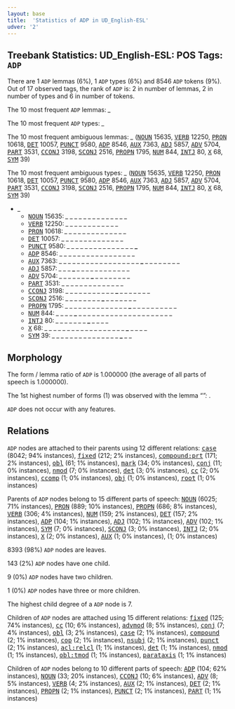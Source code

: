 ```yaml
---
layout: base
title:  'Statistics of ADP in UD_English-ESL'
udver: '2'
---
```


## Treebank Statistics: UD_English-ESL: POS Tags: `ADP`

There are 1 `ADP` lemmas (6%), 1 `ADP` types (6%) and 8546 `ADP` tokens (9%).
Out of 17 observed tags, the rank of `ADP` is: 2 in number of lemmas, 2 in number of types and 6 in number of tokens.

The 10 most frequent `ADP` lemmas: <em>_</em>

The 10 most frequent `ADP` types:  <em>_</em>

The 10 most frequent ambiguous lemmas: <em>_</em> (<tt><a href="en_esl-pos-NOUN.html">NOUN</a></tt> 15635, <tt><a href="en_esl-pos-VERB.html">VERB</a></tt> 12250, <tt><a href="en_esl-pos-PRON.html">PRON</a></tt> 10618, <tt><a href="en_esl-pos-DET.html">DET</a></tt> 10057, <tt><a href="en_esl-pos-PUNCT.html">PUNCT</a></tt> 9580, <tt><a href="en_esl-pos-ADP.html">ADP</a></tt> 8546, <tt><a href="en_esl-pos-AUX.html">AUX</a></tt> 7363, <tt><a href="en_esl-pos-ADJ.html">ADJ</a></tt> 5857, <tt><a href="en_esl-pos-ADV.html">ADV</a></tt> 5704, <tt><a href="en_esl-pos-PART.html">PART</a></tt> 3531, <tt><a href="en_esl-pos-CCONJ.html">CCONJ</a></tt> 3198, <tt><a href="en_esl-pos-SCONJ.html">SCONJ</a></tt> 2516, <tt><a href="en_esl-pos-PROPN.html">PROPN</a></tt> 1795, <tt><a href="en_esl-pos-NUM.html">NUM</a></tt> 844, <tt><a href="en_esl-pos-INTJ.html">INTJ</a></tt> 80, <tt><a href="en_esl-pos-X.html">X</a></tt> 68, <tt><a href="en_esl-pos-SYM.html">SYM</a></tt> 39)

The 10 most frequent ambiguous types:  <em>_</em> (<tt><a href="en_esl-pos-NOUN.html">NOUN</a></tt> 15635, <tt><a href="en_esl-pos-VERB.html">VERB</a></tt> 12250, <tt><a href="en_esl-pos-PRON.html">PRON</a></tt> 10618, <tt><a href="en_esl-pos-DET.html">DET</a></tt> 10057, <tt><a href="en_esl-pos-PUNCT.html">PUNCT</a></tt> 9580, <tt><a href="en_esl-pos-ADP.html">ADP</a></tt> 8546, <tt><a href="en_esl-pos-AUX.html">AUX</a></tt> 7363, <tt><a href="en_esl-pos-ADJ.html">ADJ</a></tt> 5857, <tt><a href="en_esl-pos-ADV.html">ADV</a></tt> 5704, <tt><a href="en_esl-pos-PART.html">PART</a></tt> 3531, <tt><a href="en_esl-pos-CCONJ.html">CCONJ</a></tt> 3198, <tt><a href="en_esl-pos-SCONJ.html">SCONJ</a></tt> 2516, <tt><a href="en_esl-pos-PROPN.html">PROPN</a></tt> 1795, <tt><a href="en_esl-pos-NUM.html">NUM</a></tt> 844, <tt><a href="en_esl-pos-INTJ.html">INTJ</a></tt> 80, <tt><a href="en_esl-pos-X.html">X</a></tt> 68, <tt><a href="en_esl-pos-SYM.html">SYM</a></tt> 39)


* <em>_</em>
  * <tt><a href="en_esl-pos-NOUN.html">NOUN</a></tt> 15635: <em>_ _ _ _ <b>_</b> _ _ _ _ _ <b>_</b> _ _ _ _ _</em>
  * <tt><a href="en_esl-pos-VERB.html">VERB</a></tt> 12250: <em>_ <b>_</b> _ _ _ _ <b>_</b> _ _ _ _ <b>_</b> _ <b>_</b> _ _</em>
  * <tt><a href="en_esl-pos-PRON.html">PRON</a></tt> 10618: <em><b>_</b> _ _ _ _ _ _ _ _ _ _ _ _ _ <b>_</b> _</em>
  * <tt><a href="en_esl-pos-DET.html">DET</a></tt> 10057: <em>_ _ <b>_</b> _ _ _ _ _ _ <b>_</b> _ _ _ _ _ _</em>
  * <tt><a href="en_esl-pos-PUNCT.html">PUNCT</a></tt> 9580: <em>_ _ _ _ _ _ _ _ _ _ _ _ _ _ _ <b>_</b></em>
  * <tt><a href="en_esl-pos-ADP.html">ADP</a></tt> 8546: <em>_ _ _ _ _ _ _ _ _ <b>_</b> _ _ _ _ _ _ <b>_</b> _ _</em>
  * <tt><a href="en_esl-pos-AUX.html">AUX</a></tt> 7363: <em>_ _ _ _ _ _ _ _ _ _ _ _ _ _ _ _ _ _ <b>_</b> _ _ _ _ _ _ _ _</em>
  * <tt><a href="en_esl-pos-ADJ.html">ADJ</a></tt> 5857: <em>_ _ _ <b>_</b> _ _ _ _ _ _ _ _ _ _ _ _</em>
  * <tt><a href="en_esl-pos-ADV.html">ADV</a></tt> 5704: <em>_ _ _ _ _ _ _ <b>_</b> _ _ _ _ _ _ _ _</em>
  * <tt><a href="en_esl-pos-PART.html">PART</a></tt> 3531: <em>_ _ _ _ _ <b>_</b> _ _ _ _ _ _ <b>_</b> _ _ _</em>
  * <tt><a href="en_esl-pos-CCONJ.html">CCONJ</a></tt> 3198: <em>_ _ _ _ _ _ _ _ _ _ _ <b>_</b> _ _ _ _ _ _ _</em>
  * <tt><a href="en_esl-pos-SCONJ.html">SCONJ</a></tt> 2516: <em>_ _ _ _ _ _ _ _ <b>_</b> _ _ _ _ _ _ _</em>
  * <tt><a href="en_esl-pos-PROPN.html">PROPN</a></tt> 1795: <em>_ _ _ _ _ _ _ _ _ _ _ _ _ _ <b>_</b> _ _ _ _ _ _ _ _ _ _</em>
  * <tt><a href="en_esl-pos-NUM.html">NUM</a></tt> 844: <em>_ _ _ _ <b>_</b> _ _ _ _ _ _ _ _ _ _ _ _ _ _ _ _ _ _ _ _ _</em>
  * <tt><a href="en_esl-pos-INTJ.html">INTJ</a></tt> 80: <em>_ _ _ _ _ _ _ <b>_</b> _ _ _ _</em>
  * <tt><a href="en_esl-pos-X.html">X</a></tt> 68: <em>_ _ _ _ _ _ _ _ _ _ _ _ _ _ _ _ _ _ <b>_</b> _ _ _ _</em>
  * <tt><a href="en_esl-pos-SYM.html">SYM</a></tt> 39: <em>_ _ _ _ _ _ _ _ _ _ _ _ _ _ _ <b>_</b> _ _</em>

## Morphology

The form / lemma ratio of `ADP` is 1.000000 (the average of all parts of speech is 1.000000).

The 1st highest number of forms (1) was observed with the lemma “_”: <em>_</em>.

`ADP` does not occur with any features.


## Relations

`ADP` nodes are attached to their parents using 12 different relations: <tt><a href="en_esl-dep-case.html">case</a></tt> (8042; 94% instances), <tt><a href="en_esl-dep-fixed.html">fixed</a></tt> (212; 2% instances), <tt><a href="en_esl-dep-compound-prt.html">compound:prt</a></tt> (171; 2% instances), <tt><a href="en_esl-dep-obl.html">obl</a></tt> (61; 1% instances), <tt><a href="en_esl-dep-mark.html">mark</a></tt> (34; 0% instances), <tt><a href="en_esl-dep-conj.html">conj</a></tt> (11; 0% instances), <tt><a href="en_esl-dep-nmod.html">nmod</a></tt> (7; 0% instances), <tt><a href="en_esl-dep-det.html">det</a></tt> (3; 0% instances), <tt><a href="en_esl-dep-cc.html">cc</a></tt> (2; 0% instances), <tt><a href="en_esl-dep-ccomp.html">ccomp</a></tt> (1; 0% instances), <tt><a href="en_esl-dep-obj.html">obj</a></tt> (1; 0% instances), <tt><a href="en_esl-dep-root.html">root</a></tt> (1; 0% instances)

Parents of `ADP` nodes belong to 15 different parts of speech: <tt><a href="en_esl-pos-NOUN.html">NOUN</a></tt> (6025; 71% instances), <tt><a href="en_esl-pos-PRON.html">PRON</a></tt> (889; 10% instances), <tt><a href="en_esl-pos-PROPN.html">PROPN</a></tt> (686; 8% instances), <tt><a href="en_esl-pos-VERB.html">VERB</a></tt> (306; 4% instances), <tt><a href="en_esl-pos-NUM.html">NUM</a></tt> (159; 2% instances), <tt><a href="en_esl-pos-DET.html">DET</a></tt> (157; 2% instances), <tt><a href="en_esl-pos-ADP.html">ADP</a></tt> (104; 1% instances), <tt><a href="en_esl-pos-ADJ.html">ADJ</a></tt> (102; 1% instances), <tt><a href="en_esl-pos-ADV.html">ADV</a></tt> (102; 1% instances), <tt><a href="en_esl-pos-SYM.html">SYM</a></tt> (7; 0% instances), <tt><a href="en_esl-pos-SCONJ.html">SCONJ</a></tt> (3; 0% instances), <tt><a href="en_esl-pos-INTJ.html">INTJ</a></tt> (2; 0% instances), <tt><a href="en_esl-pos-X.html">X</a></tt> (2; 0% instances), <tt><a href="en_esl-pos-AUX.html">AUX</a></tt> (1; 0% instances),  (1; 0% instances)

8393 (98%) `ADP` nodes are leaves.

143 (2%) `ADP` nodes have one child.

9 (0%) `ADP` nodes have two children.

1 (0%) `ADP` nodes have three or more children.

The highest child degree of a `ADP` node is 7.

Children of `ADP` nodes are attached using 15 different relations: <tt><a href="en_esl-dep-fixed.html">fixed</a></tt> (125; 74% instances), <tt><a href="en_esl-dep-cc.html">cc</a></tt> (10; 6% instances), <tt><a href="en_esl-dep-advmod.html">advmod</a></tt> (8; 5% instances), <tt><a href="en_esl-dep-conj.html">conj</a></tt> (7; 4% instances), <tt><a href="en_esl-dep-obl.html">obl</a></tt> (3; 2% instances), <tt><a href="en_esl-dep-case.html">case</a></tt> (2; 1% instances), <tt><a href="en_esl-dep-compound.html">compound</a></tt> (2; 1% instances), <tt><a href="en_esl-dep-cop.html">cop</a></tt> (2; 1% instances), <tt><a href="en_esl-dep-nsubj.html">nsubj</a></tt> (2; 1% instances), <tt><a href="en_esl-dep-punct.html">punct</a></tt> (2; 1% instances), <tt><a href="en_esl-dep-acl-relcl.html">acl:relcl</a></tt> (1; 1% instances), <tt><a href="en_esl-dep-det.html">det</a></tt> (1; 1% instances), <tt><a href="en_esl-dep-nmod.html">nmod</a></tt> (1; 1% instances), <tt><a href="en_esl-dep-obl-tmod.html">obl:tmod</a></tt> (1; 1% instances), <tt><a href="en_esl-dep-parataxis.html">parataxis</a></tt> (1; 1% instances)

Children of `ADP` nodes belong to 10 different parts of speech: <tt><a href="en_esl-pos-ADP.html">ADP</a></tt> (104; 62% instances), <tt><a href="en_esl-pos-NOUN.html">NOUN</a></tt> (33; 20% instances), <tt><a href="en_esl-pos-CCONJ.html">CCONJ</a></tt> (10; 6% instances), <tt><a href="en_esl-pos-ADV.html">ADV</a></tt> (8; 5% instances), <tt><a href="en_esl-pos-VERB.html">VERB</a></tt> (4; 2% instances), <tt><a href="en_esl-pos-AUX.html">AUX</a></tt> (2; 1% instances), <tt><a href="en_esl-pos-DET.html">DET</a></tt> (2; 1% instances), <tt><a href="en_esl-pos-PROPN.html">PROPN</a></tt> (2; 1% instances), <tt><a href="en_esl-pos-PUNCT.html">PUNCT</a></tt> (2; 1% instances), <tt><a href="en_esl-pos-PART.html">PART</a></tt> (1; 1% instances)

